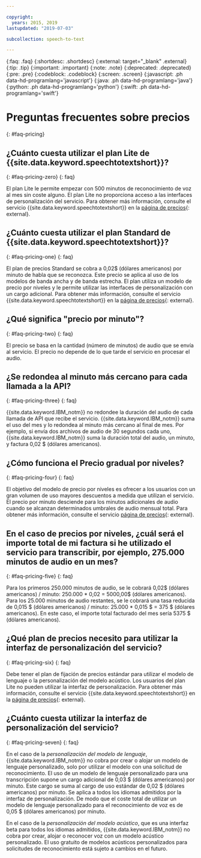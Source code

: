 ```yaml
---

copyright:
  years: 2015, 2019
lastupdated: "2019-07-03"

subcollection: speech-to-text

---
```


{:faq: .faq}
{:shortdesc: .shortdesc}
{:external: target="_blank" .external}
{:tip: .tip}
{:important: .important}
{:note: .note}
{:deprecated: .deprecated}
{:pre: .pre}
{:codeblock: .codeblock}
{:screen: .screen}
{:javascript: .ph data-hd-programlang='javascript'}
{:java: .ph data-hd-programlang='java'}
{:python: .ph data-hd-programlang='python'}
{:swift: .ph data-hd-programlang='swift'}

# Preguntas frecuentes sobre precios
{: #faq-pricing}

## ¿Cuánto cuesta utilizar el plan Lite de {{site.data.keyword.speechtotextshort}}?
{: #faq-pricing-zero}
{: faq}

El plan Lite le permite empezar con 500 minutos de reconocimiento de voz al mes sin coste alguno. El plan Lite no proporciona acceso a las interfaces de personalización del servicio. Para obtener más información, consulte el servicio {{site.data.keyword.speechtotextshort}} en la [página de precios](https://www.ibm.com/cloud/watson-speech-to-text/pricing){: external}.

## ¿Cuánto cuesta utilizar el plan Standard de {{site.data.keyword.speechtotextshort}}?
{: #faq-pricing-one}
{: faq}

El plan de precios Standard se cobra a 0,02$ (dólares americanos) por minuto de habla que se reconozca. Este precio se aplica al uso de los modelos de banda ancha y de banda estrecha. El plan utiliza un modelo de precio por niveles y le permite utilizar las interfaces de personalización con un cargo adicional. Para obtener más información, consulte el servicio {{site.data.keyword.speechtotextshort}} en la [página de precios](https://www.ibm.com/cloud/watson-speech-to-text/pricing){: external}.

## ¿Qué significa "precio por minuto"?
{: #faq-pricing-two}
{: faq}

El precio se basa en la cantidad (número de minutos) de audio que se envía al servicio. El precio no depende de lo que tarde el servicio en procesar el audio.

## ¿Se redondea al minuto más cercano para cada llamada a la API?
{: #faq-pricing-three}
{: faq}

{{site.data.keyword.IBM_notm}} no redondee la duración del audio de cada llamada de API que recibe el servicio. {{site.data.keyword.IBM_notm}} suma el uso del mes y lo redondea al minuto más cercano al final de mes. Por ejemplo, si envía dos archivos de audio de 30 segundos cada uno, {{site.data.keyword.IBM_notm}} suma la duración total del audio, un minuto, y factura 0,02 $ (dólares americanos).

## ¿Cómo funciona el Precio gradual por niveles?
{: #faq-pricing-four}
{: faq}

El objetivo del modelo de precio por niveles es ofrecer a los usuarios con un gran volumen de uso mayores descuentos a medida que utilizan el servicio. El precio por minuto desciende para los minutos adicionales de audio cuando se alcanzan determinados umbrales de audio mensual total. Para obtener más información, consulte el servicio [página de precios](https://www.ibm.com/cloud/watson-speech-to-text/pricing){: external}.

## En el caso de precios por niveles, ¿cuál será el importe total de mi factura si he utilizado el servicio para transcribir, por ejemplo, 275.000 minutos de audio en un mes?
{: #faq-pricing-five}
{: faq}

Para los primeros 250.000 minutos de audio, se le cobrará 0,02$ (dólares americanos) / minuto: 250.000 \* 0,02 = 5000,00$ (dólares americanos). Para los 25.000 minutos de audio restantes, se le cobrará una tasa reducida de 0,015 $ (dólares americanos) / minuto: 25.000 \* 0,015 $ = 375 $ (dólares americanos). En este caso, el importe total facturado del mes sería 5375 $ (dólares americanos).

## ¿Qué plan de precios necesito para utilizar la interfaz de personalización del servicio?
{: #faq-pricing-six}
{: faq}

Debe tener el plan de fijación de precios estándar para utilizar el modelo de lenguaje o la personalización del modelo acústico. Los usuarios del plan Lite no pueden utilizar la interfaz de personalización. Para obtener más información, consulte el servicio {{site.data.keyword.speechtotextshort}} en la [página de precios](https://www.ibm.com/cloud/watson-speech-to-text/pricing){: external}.

## ¿Cuánto cuesta utilizar la interfaz de personalización del servicio?
{: #faq-pricing-seven}
{: faq}

En el caso de la *personalización del modelo de lenguaje*, {{site.data.keyword.IBM_notm}} no cobra por crear o alojar un modelo de lenguaje personalizado, solo por utilizar el modelo con una solicitud de reconocimiento. El uso de un modelo de lenguaje personalizado para una transcripción supone un cargo adicional de 0,03 $ (dólares americanos) por minuto. Este cargo se suma al cargo de uso estándar de 0,02 $ (dólares americanos) por minuto. Se aplica a todos los idiomas admitidos por la interfaz de personalización. De modo que el coste total de utilizar un modelo de lenguaje personalizado para el reconocimiento de voz es de 0,05 $ (dólares americanos) por minuto.

En el caso de la *personalización del modelo acústico*, que es una interfaz beta para todos los idiomas admitidos, {{site.data.keyword.IBM_notm}} no cobra por crear, alojar o reconocer voz con un modelo acústico personalizado. El uso gratuito de modelos acústicos personalizados para solicitudes de reconocimiento está sujeto a cambios en el futuro.

